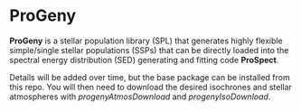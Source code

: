 # ProGeny

**ProGeny** is a stellar population library (SPL) that generates highly flexible simple/single stellar populations (SSPs) that can be directly loaded into the spectral energy distribution (SED) generating and fitting code **ProSpect**.

Details will be added over time, but the base package can be installed from this repo. You will then need to download the desired isochrones and stellar atmospheres with *progenyAtmosDownload* and *progenyIsoDownload*.
